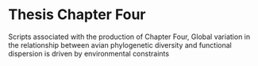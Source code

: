# Thesis Chapter Four

Scripts associated with the production of Chapter Four, Global variation in the relationship between avian phylogenetic diversity and functional dispersion is driven by environmental constraints
